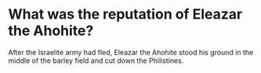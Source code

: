 # What was the reputation of Eleazar the Ahohite?

After the Israelite army had fled, Eleazar the Ahohite stood his ground in the middle of the barley field and cut down the Philistines.
